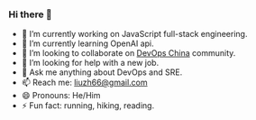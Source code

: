 ### Hi there 👋

- 🔭 I’m currently working on JavaScript full-stack engineering.
- 🌱 I’m currently learning OpenAI api.
- 👯 I’m looking to collaborate on [DevOps China](https://www.devopschina.org) community.
- 🤔 I’m looking for help with a new job.
- 💬 Ask me anything about DevOps and SRE.
- 📫 Reach me: liuzh66@gmail.com 
- 😄 Pronouns: He/Him
- ⚡ Fun fact: running, hiking, reading.
